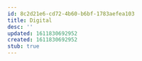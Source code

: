 ```yaml
---
id: 8c2d21e6-cd72-4b60-b6bf-1783aefea103
title: Digital
desc: ''
updated: 1611830692952
created: 1611830692952
stub: true
---
```


